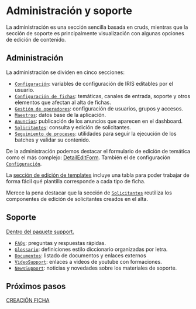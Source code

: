 # Administración y soporte

La administración es una sección sencilla basada en cruds, mientras que la sección de soporte es principalmente visualización con algunas opciones de edición de contenido.

## Administración

La administración se dividen en cinco secciones:

- [`Configuración`](../../src/pages/backoffice/admin/configuration.vue): variables de configuración de IRIS editables por el usuario.
- [`Configuración de fichas`](../../src/pages/backoffice/admin/records): temáticas, canales de entrada, soporte y otros elementos que afectan al alta de fichas.
- [`Gestión de operadores`](../../src/pages/backoffice/admin/access): configuración de usuarios, grupos y accesos.
- [`Maestros`](../../src/pages/backoffice/admin/masters): datos base de la aplicación.
- [`Anuncios`](../../src/pages/backoffice/admin/announcements): publicación de los anuncios que aparecen en el dashboard.
- [`Solicitantes`](../../src/pages/backoffice/admin/applicant): consulta y edición de solicitantes.
- [`Seguimiento de procesos`](../../src/pages/backoffice/admin/batch): utilidades para seguir la ejecución de los batches y validar su contenido.

De la administración podemos destacar el formulario de edición de temática como el más complejo: [DetailEditForm](../../src/components/iris-pages/admin/DetailEditForm.vue). También el de configuración [`Configuración`](../../src/pages/backoffice/admin/configuration.vue).

La [sección de edición de templates](../../src/pages/backoffice/admin/records/templates/index.vue) incluye una tabla para poder trabajar de forma fácil qué plantilla corresponde a cada tipo de ficha.

Merece la pena destacar que la sección de [`Solicitantes`](../../src/pages/backoffice/admin/applicant) reutiliza los componentes de edición de solicitantes creados en el alta.

## Soporte

[Dentro del paquete support.](../../src/pages/backoffice/support/index.vue)

- [`FAQs`](../../components/iris-pages/support/FaqSupportList): preguntas y respuestas rápidas.
- [`Glossario`](../../components/iris-pages/support/GlossarySupport): definiciones estilo diccionario organizadas por letra.
- [`Documentos`](../../components/iris-pages/support/DocsSupport): listado de documentos y enlaces externos
- [`VideoSupport`](../../components/iris-pages/support/VideoSupport): enlaces a videos de youtube con formaciones.
- [`NewsSupport`](../../components/iris-pages/support/NewsSupport): noticias y novedades sobre los materiales de soporte.

## Próximos pasos

[CREACIÓN FICHA](./record-create.md)